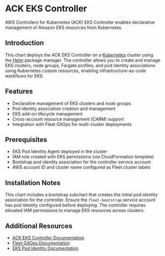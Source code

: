 # ACK EKS Controller

AWS Controllers for Kubernetes (ACK) EKS Controller enables declarative management of Amazon EKS resources from Kubernetes.

## Introduction

This chart deploys the ACK EKS Controller on a [Kubernetes](http://kubernetes.io) cluster using the [Helm](https://helm.sh) package manager. The controller allows you to create and manage EKS clusters, node groups, Fargate profiles, and pod identity associations using Kubernetes custom resources, enabling infrastructure-as-code workflows for EKS.

## Features

- Declarative management of EKS clusters and node groups
- Pod identity association creation and management
- EKS add-on lifecycle management
- Cross-account resource management (CARM) support
- Integration with Fleet GitOps for multi-cluster deployments

## Prerequisites

- EKS Pod Identity Agent deployed in the cluster
- IAM role created with EKS permissions (via CloudFormation template)
- Bootstrap pod identity association for the controller service account
- AWS account ID and cluster name configured as Fleet cluster labels

## Installation Notes

This chart includes a bootstrap subchart that creates the initial pod identity association for the controller. Ensure the `fleet-bootstrap` service account has pod identity configured before deploying. The controller requires elevated IAM permissions to manage EKS resources across clusters.

## Additional Resources

- [ACK EKS Controller Documentation](https://aws-controllers-k8s.github.io/community/docs/community/services/eks/)
- [Fleet GitOps Documentation](https://fleet.rancher.io/)
- [EKS Pod Identity Documentation](https://docs.aws.amazon.com/eks/latest/userguide/pod-identities.html)
